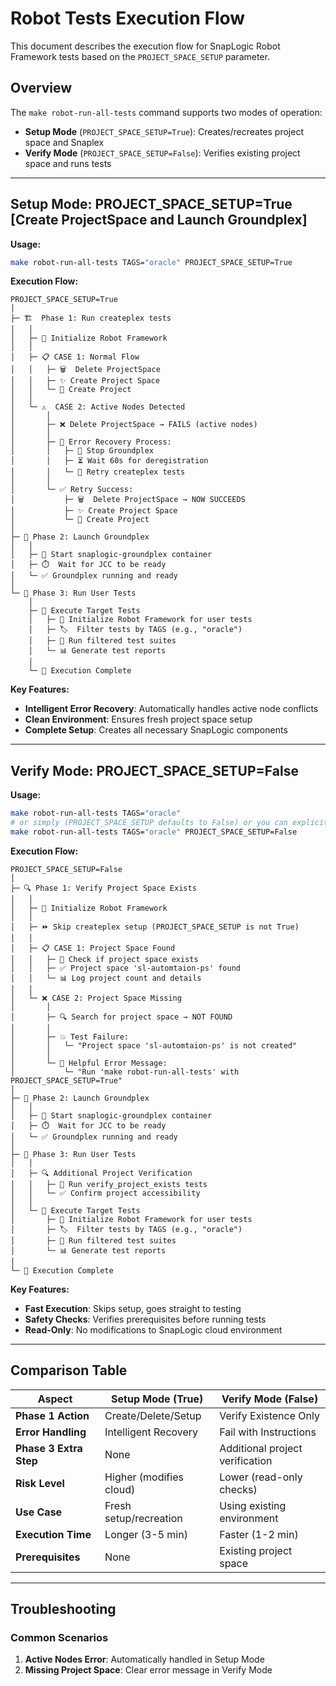 # Robot Tests Execution Flow

This document describes the execution flow for SnapLogic Robot Framework tests based on the `PROJECT_SPACE_SETUP` parameter.

## Overview

The `make robot-run-all-tests` command supports two modes of operation:

- **Setup Mode** (`PROJECT_SPACE_SETUP=True`): Creates/recreates project space and Snaplex
- **Verify Mode** (`PROJECT_SPACE_SETUP=False`): Verifies existing project space and runs tests

---

## Setup Mode: PROJECT_SPACE_SETUP=True [Create ProjectSpace and Launch Groundplex]

**Usage:**
```bash
make robot-run-all-tests TAGS="oracle" PROJECT_SPACE_SETUP=True
```

**Execution Flow:**

```
PROJECT_SPACE_SETUP=True
│
├─ 🏗️  Phase 1: Run createplex tests
│   │
│   ├─ 🚀 Initialize Robot Framework
│   │
│   ├─ 📋 CASE 1: Normal Flow
│   │   ├─ 🗑️  Delete ProjectSpace
│   │   ├─ ✨ Create Project Space  
│   │   └─ 📁 Create Project
│   │
│   └─ ⚠️  CASE 2: Active Nodes Detected
│       │
│       ├─ ❌ Delete ProjectSpace → FAILS (active nodes)
│       │
│       ├─ 🔄 Error Recovery Process:
│       │   ├─ 🛑 Stop Groundplex
│       │   ├─ ⏳ Wait 60s for deregistration
│       │   └─ 🔁 Retry createplex tests
│       │
│       └─ ✅ Retry Success:
│           ├─ 🗑️  Delete ProjectSpace → NOW SUCCEEDS
│           ├─ ✨ Create Project Space
│           └─ 📁 Create Project
│
├─ 🚀 Phase 2: Launch Groundplex
│   │
│   ├─ 🐳 Start snaplogic-groundplex container
│   ├─ ⏱️  Wait for JCC to be ready
│   └─ ✅ Groundplex running and ready
│
└─ 🧪 Phase 3: Run User Tests
    │
    ├─ 🎯 Execute Target Tests
    │   ├─ 🚀 Initialize Robot Framework for user tests
    │   ├─ 🏷️  Filter tests by TAGS (e.g., "oracle")
    │   ├─ 🔄 Run filtered test suites
    │   └─ 📊 Generate test reports
    │
    └─ 🎉 Execution Complete
```

**Key Features:**
- **Intelligent Error Recovery**: Automatically handles active node conflicts
- **Clean Environment**: Ensures fresh project space setup
- **Complete Setup**: Creates all necessary SnapLogic components

---

## Verify Mode: PROJECT_SPACE_SETUP=False 

**Usage:**
```bash
make robot-run-all-tests TAGS="oracle" 
# or simply (PROJECT_SPACE_SETUP defaults to False) or you can explicitly mention it
make robot-run-all-tests TAGS="oracle" PROJECT_SPACE_SETUP=False
```

**Execution Flow:**

```
PROJECT_SPACE_SETUP=False
│
├─ 🔍 Phase 1: Verify Project Space Exists
│   │
│   ├─ 🚀 Initialize Robot Framework
│   │
│   ├─ ⏩ Skip createplex setup (PROJECT_SPACE_SETUP is not True)
│   │
│   ├─ 📋 CASE 1: Project Space Found
│   │   ├─ 🔎 Check if project space exists
│   │   ├─ ✅ Project space 'sl-automtaion-ps' found
│   │   └─ 📊 Log project count and details
│   │
│   └─ ❌ CASE 2: Project Space Missing
│       │
│       ├─ 🔍 Search for project space → NOT FOUND
│       │
│       ├─ 💥 Test Failure:
│       │   └─ "Project space 'sl-automtaion-ps' is not created"
│       │
│       └─ 📝 Helpful Error Message:
│           └─ "Run 'make robot-run-all-tests' with PROJECT_SPACE_SETUP=True"
│
├─ 🚀 Phase 2: Launch Groundplex
│   │
│   ├─ 🐳 Start snaplogic-groundplex container
│   ├─ ⏱️  Wait for JCC to be ready
│   └─ ✅ Groundplex running and ready
│
├─ 🧪 Phase 3: Run User Tests
│   │
│   ├─ 🔍 Additional Project Verification
│   │   ├─ 🚀 Run verify_project_exists tests
│   │   └─ ✅ Confirm project accessibility
│   │
│   └─ 🎯 Execute Target Tests
│       ├─ 🚀 Initialize Robot Framework for user tests
│       ├─ 🏷️  Filter tests by TAGS (e.g., "oracle")
│       ├─ 🔄 Run filtered test suites
│       └─ 📊 Generate test reports
│
└─ 🎉 Execution Complete
```

**Key Features:**
- **Fast Execution**: Skips setup, goes straight to testing
- **Safety Checks**: Verifies prerequisites before running tests
- **Read-Only**: No modifications to SnapLogic cloud environment

---

## Comparison Table

| **Aspect**             | **Setup Mode (True)**   | **Verify Mode (False)**         |
| ---------------------- | ----------------------- | ------------------------------- |
| **Phase 1 Action**     | Create/Delete/Setup     | Verify Existence Only           |
| **Error Handling**     | Intelligent Recovery    | Fail with Instructions          |
| **Phase 3 Extra Step** | None                    | Additional project verification |
| **Risk Level**         | Higher (modifies cloud) | Lower (read-only checks)        |
| **Use Case**           | Fresh setup/recreation  | Using existing environment      |
| **Execution Time**     | Longer (3-5 min)        | Faster (1-2 min)                |
| **Prerequisites**      | None                    | Existing project space          |

---


## Troubleshooting

### Common Scenarios

1. **Active Nodes Error**: Automatically handled in Setup Mode
2. **Missing Project Space**: Clear error message in Verify Mode



